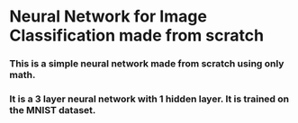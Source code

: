 # Neural Network for Image Classification made from scratch

### This is a simple neural network made from scratch using only math.
### It is a 3 layer neural network with 1 hidden layer. It is trained on the MNIST dataset.